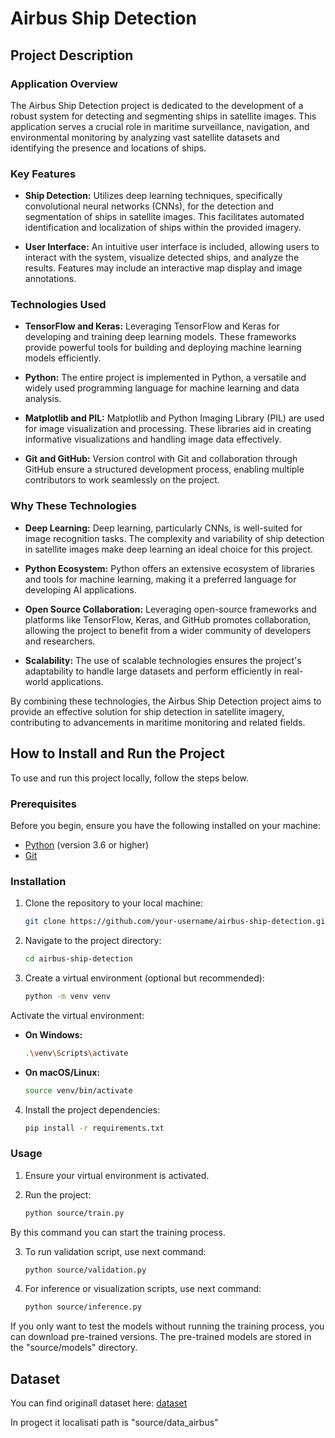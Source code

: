 # Airbus Ship Detection
## Project Description
### Application Overview
The Airbus Ship Detection project is dedicated to the development of a robust system for detecting and segmenting ships in satellite images. This application serves a crucial role in maritime surveillance, navigation, and environmental monitoring by analyzing vast satellite datasets and identifying the presence and locations of ships.

### Key Features
- **Ship Detection:** Utilizes deep learning techniques, specifically convolutional neural networks (CNNs), for the detection and segmentation of ships in satellite images. This facilitates automated identification and localization of ships within the provided imagery.

- **User Interface:** An intuitive user interface is included, allowing users to interact with the system, visualize detected ships, and analyze the results. Features may include an interactive map display and image annotations.

### Technologies Used
- **TensorFlow and Keras:** Leveraging TensorFlow and Keras for developing and training deep learning models. These frameworks provide powerful tools for building and deploying machine learning models efficiently.

- **Python:** The entire project is implemented in Python, a versatile and widely used programming language for machine learning and data analysis.

- **Matplotlib and PIL:** Matplotlib and Python Imaging Library (PIL) are used for image visualization and processing. These libraries aid in creating informative visualizations and handling image data effectively.

- **Git and GitHub:** Version control with Git and collaboration through GitHub ensure a structured development process, enabling multiple contributors to work seamlessly on the project.

### Why These Technologies
- **Deep Learning:** Deep learning, particularly CNNs, is well-suited for image recognition tasks. The complexity and variability of ship detection in satellite images make deep learning an ideal choice for this project.

- **Python Ecosystem:** Python offers an extensive ecosystem of libraries and tools for machine learning, making it a preferred language for developing AI applications.

- **Open Source Collaboration:** Leveraging open-source frameworks and platforms like TensorFlow, Keras, and GitHub promotes collaboration, allowing the project to benefit from a wider community of developers and researchers.

- **Scalability:** The use of scalable technologies ensures the project's adaptability to handle large datasets and perform efficiently in real-world applications.

By combining these technologies, the Airbus Ship Detection project aims to provide an effective solution for ship detection in satellite imagery, contributing to advancements in maritime monitoring and related fields.

## How to Install and Run the Project

To use and run this project locally, follow the steps below.

### Prerequisites

Before you begin, ensure you have the following installed on your machine:

- [Python](https://www.python.org/downloads/) (version 3.6 or higher)
- [Git](https://git-scm.com/book/en/v2/Getting-Started-Installing-Git)

### Installation
1. Clone the repository to your local machine:

   ```bash
   git clone https://github.com/your-username/airbus-ship-detection.git
   
2. Navigate to the project directory:

   ```bash
   cd airbus-ship-detection
   
3. Create a virtual environment (optional but recommended):

   ```bash
   python -m venv venv
   
Activate the virtual environment:

- **On Windows:**
  ```bash
  .\venv\Scripts\activate
- **On macOS/Linux:**
  ```bash
  source venv/bin/activate
4. Install the project dependencies:

   ```bash
   pip install -r requirements.txt
### Usage
1. Ensure your virtual environment is activated.
2. Run the project: 

    ```bash
    python source/train.py
By this command you can start the training process.

3. To run validation script, use next command: 

    ```bash
    python source/validation.py 

4. For inference or visualization scripts, use next command: 

    ```bash
    python source/inference.py


If you only want to test the models without running the training process, you can download pre-trained versions. The pre-trained models are stored in the "source/models" directory.

## Dataset
You can find originall dataset here: [dataset](https://www.kaggle.com/competitions/airbus-ship-detection/data?select=train_v2)

In progect it localisati path is "source/data_airbus"

